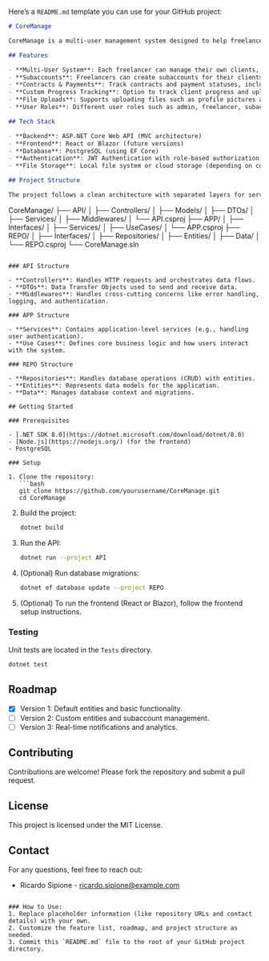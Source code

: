 Here’s a `README.md` template you can use for your GitHub project:

```markdown
# CoreManage

CoreManage is a multi-user management system designed to help freelancers handle contracts, payments, cash flow, stakeholders, and subaccounts efficiently. The system is built with a .NET C# backend and a React or Blazor frontend, offering flexibility and extensibility.

## Features

- **Multi-User System**: Each freelancer can manage their own clients, contracts, payments, and cash flow independently.
- **Subaccounts**: Freelancers can create subaccounts for their clients to consult data such as progress.
- **Contracts & Payments**: Track contracts and payment statuses, including partial and full payments.
- **Custom Progress Tracking**: Option to track client progress and upload related documents.
- **File Uploads**: Supports uploading files such as profile pictures and PDFs.
- **User Roles**: Different user roles such as admin, freelancer, subaccount client.

## Tech Stack

- **Backend**: ASP.NET Core Web API (MVC architecture)
- **Frontend**: React or Blazor (future versions)
- **Database**: PostgreSQL (using EF Core)
- **Authentication**: JWT Authentication with role-based authorization
- **File Storage**: Local file system or cloud storage (depending on configuration)

## Project Structure

The project follows a clean architecture with separated layers for services, repositories, and controllers:

```
CoreManage/
├── API/
│   ├── Controllers/
│   ├── Models/
│   ├── DTOs/
│   ├── Services/
│   ├── Middlewares/
│   └── API.csproj
├── APP/
│   ├── Interfaces/
│   ├── Services/
│   ├── UseCases/
│   └── APP.csproj
├── REPO/
│   ├── Interfaces/
│   ├── Repositories/
│   ├── Entities/
│   ├── Data/
│   └── REPO.csproj
└── CoreManage.sln
```

### API Structure

- **Controllers**: Handles HTTP requests and orchestrates data flows.
- **DTOs**: Data Transfer Objects used to send and receive data.
- **Middlewares**: Handles cross-cutting concerns like error handling, logging, and authentication.

### APP Structure

- **Services**: Contains application-level services (e.g., handling user authentication).
- **Use Cases**: Defines core business logic and how users interact with the system.

### REPO Structure

- **Repositories**: Handles database operations (CRUD) with entities.
- **Entities**: Represents data models for the application.
- **Data**: Manages database context and migrations.

## Getting Started

### Prerequisites

- [.NET SDK 8.0](https://dotnet.microsoft.com/download/dotnet/8.0)
- [Node.js](https://nodejs.org/) (for the frontend)
- PostgreSQL

### Setup

1. Clone the repository:
   ```bash
   git clone https://github.com/yourusername/CoreManage.git
   cd CoreManage
   ```

2. Build the project:
   ```bash
   dotnet build
   ```

3. Run the API:
   ```bash
   dotnet run --project API
   ```

4. (Optional) Run database migrations:
   ```bash
   dotnet ef database update --project REPO
   ```

5. (Optional) To run the frontend (React or Blazor), follow the frontend setup instructions.

### Testing

Unit tests are located in the `Tests` directory.

```bash
dotnet test
```

## Roadmap

- [x] Version 1: Default entities and basic functionality.
- [ ] Version 2: Custom entities and subaccount management.
- [ ] Version 3: Real-time notifications and analytics.

## Contributing

Contributions are welcome! Please fork the repository and submit a pull request.

## License

This project is licensed under the MIT License.

## Contact

For any questions, feel free to reach out:

- Ricardo Sipione - ricardo.sipione@example.com
```

### How to Use:
1. Replace placeholder information (like repository URLs and contact details) with your own.
2. Customize the feature list, roadmap, and project structure as needed.
3. Commit this `README.md` file to the root of your GitHub project directory.
